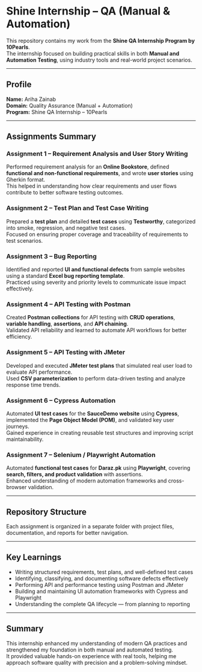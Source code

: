 # Shine Internship – QA (Manual & Automation)
This repository contains my work from the **Shine QA Internship Program by 10Pearls**.  
The internship focused on building practical skills in both **Manual and Automation Testing**, using industry tools and real-world project scenarios.

---

## Profile
**Name:** Ariha Zainab  
**Domain:** Quality Assurance (Manual + Automation)  
**Program:** Shine QA Internship – 10Pearls  

---

## Assignments Summary
### Assignment 1 – Requirement Analysis and User Story Writing  
Performed requirement analysis for an **Online Bookstore**, defined **functional and non-functional requirements**, and wrote **user stories** using Gherkin format.  
This helped in understanding how clear requirements and user flows contribute to better software testing outcomes.  

### Assignment 2 – Test Plan and Test Case Writing  
Prepared a **test plan** and detailed **test cases** using **Testworthy**, categorized into smoke, regression, and negative test cases.  
Focused on ensuring proper coverage and traceability of requirements to test scenarios.  

### Assignment 3 – Bug Reporting  
Identified and reported **UI and functional defects** from sample websites using a standard **Excel bug reporting template**.  
Practiced using severity and priority levels to communicate issue impact effectively.  

### Assignment 4 – API Testing with Postman  
Created **Postman collections** for API testing with **CRUD operations**, **variable handling**, **assertions**, and **API chaining**.  
Validated API reliability and learned to automate API workflows for better efficiency.  

### Assignment 5 – API Testing with JMeter  
Developed and executed **JMeter test plans** that simulated real user load to evaluate API performance.  
Used **CSV parameterization** to perform data-driven testing and analyze response time trends.  

### Assignment 6 – Cypress Automation  
Automated **UI test cases** for the **SauceDemo website** using **Cypress**, implemented the **Page Object Model (POM)**, and validated key user journeys.  
Gained experience in creating reusable test structures and improving script maintainability.  

### Assignment 7 – Selenium / Playwright Automation  
Automated **functional test cases** for **Daraz.pk** using **Playwright**, covering **search, filters, and product validation** with assertions.  
Enhanced understanding of modern automation frameworks and cross-browser validation.  

---

## Repository Structure
Each assignment is organized in a separate folder with project files, documentation, and reports for better navigation.

---

## Key Learnings
- Writing structured requirements, test plans, and well-defined test cases  
- Identifying, classifying, and documenting software defects effectively  
- Performing API and performance testing using Postman and JMeter  
- Building and maintaining UI automation frameworks with Cypress and Playwright  
- Understanding the complete QA lifecycle — from planning to reporting  

---

## Summary
This internship enhanced my understanding of modern QA practices and strengthened my foundation in both manual and automated testing.  
It provided valuable hands-on experience with real tools, helping me approach software quality with precision and a problem-solving mindset.

